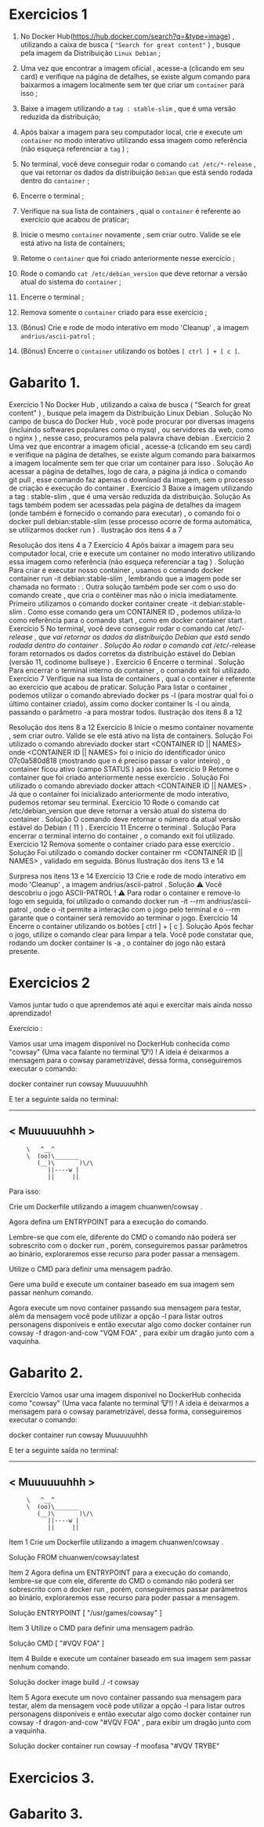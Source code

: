 # Exercicios 1

1. No Docker Hub(https://hub.docker.com/search?q=&type=image) , utilizando a caixa de busca ( `"Search for great content"` ) , busque pela imagem da Distribuição `Linux Debian` ;

2. Uma vez que encontrar a imagem oficial , acesse-a (clicando em seu card) e verifique na página de detalhes, se existe algum comando para baixarmos a imagem localmente sem ter que criar um `container` para isso ;

3. Baixe a imagem utilizando a `tag : stable-slim` , que é uma versão reduzida da distribuição;

4. Após baixar a imagem para seu computador local, crie e execute um `container` no modo interativo utilizando essa imagem como referência (não esqueça referenciar a `tag` ) ;

5. No terminal, você deve conseguir rodar o comando `cat /etc/*-release` , que vai retornar os dados da distribuição `Debian` que está sendo rodada dentro do `container` ;

6. Encerre o terminal ;

7. Verifique na sua lista de containers , qual o `container` é referente ao exercício que acabou de praticar;

8. Inicie o mesmo `container` novamente , sem criar outro. Valide se ele está ativo na lista de containers;

9. Retome o `container` que foi criado anteriormente nesse exercício ;

10. Rode o comando `cat /etc/debian_version` que deve retornar a versão atual do sistema do `container` ;

11. Encerre o terminal ;

12. Remova somente o `container` criado para esse exercício ;

13. (Bônus) Crie e rode de modo interativo em modo 'Cleanup' , a imagem `andrius/ascii-patrol` ;

14. (Bônus) Encerre o `container` utilizando os botões `[ ctrl ] + [ c ]`.



# Gabarito 1.

Exercício 1
No Docker Hub , utilizando a caixa de busca ( "Search for great content" ) , busque pela imagem da Distribuição Linux Debian .
Solução
No campo de busca do Docker Hub , você pode procurar por diversas imagens (incluindo softwares populares como o mysql , ou servidores da web, como o nginx ) , nesse caso, procuramos pela palavra chave debian .
Exercício 2
Uma vez que encontrar a imagem oficial , acesse-a (clicando em seu card) e verifique na página de detalhes, se existe algum comando para baixarmos a imagem localmente sem ter que criar um container para isso .
Solução
Ao acessar a página de detalhes, logo de cara, a página já indica o comando git pull <imagem> , esse comando faz apenas o download da imagem, sem o processo de criação e execução do container .
Exercício 3
Baixe a imagem utilizando a tag : stable-slim , que é uma versão reduzida da distribuição.
Solução
As tags também podem ser acessadas pela página de detalhes da imagem (onde também é fornecido o comando para executar) , o comando foi o docker pull debian:stable-slim (esse processo ocorre de forma automática, se utilizarmos docker run ) .
Ilustração dos itens 4 a 7

Resolução dos itens 4 a 7
Exercício 4
Após baixar a imagem para seu computador local, crie e execute um container no modo interativo utilizando essa imagem como referência (não esqueça referenciar a tag ) .
Solução
Para criar e executar nosso container , usamos o comando docker container run -it debian:stable-slim , lembrando que a imagem pode ser chamada no formato <imagem>:<tag> .
Outra solução também pode ser com o uso do comando create , que cria o contêiner mas não o inicia imediatamente.
Primeiro utilizamos o comando docker container create -it debian:stable-slim . Como esse comando gera um CONTAINER ID , podemos utiliza-lo como referência para o comando start , como em docker container start <CONTAINER ID> .
Exercício 5
No terminal, você deve conseguir rodar o comando cat /etc/*-release , que vai retornar os dados da distribuição Debian que está sendo rodada dentro do container .
Solução
Ao rodar o comando cat /etc/*-release foram retornados os dados corretos da distribuição estável do Debian (versão 11, codinome bullseye ) .
Exercício 6
Encerre o terminal .
Solução
Para encerrar o terminal interno do container , o comando exit foi utilizado.
Exercício 7
Verifique na sua lista de containers , qual o container é referente ao exercício que acabou de praticar.
Solução
Para listar o container , podemos utilizar o comando abreviado docker ps -l (para mostrar qual foi o último container criado), assim como docker container ls -l ou ainda, passando o parâmetro -a para mostrar todos.
Ilustração dos itens 8 a 12

Resolução dos itens 8 a 12
Exercício 8
Inicie o mesmo container novamente , sem criar outro. Valide se ele está ativo na lista de containers.
Solução
Foi utilizado o comando abreviado docker start <CONTAINER ID || NAMES> onde <CONTAINER ID || NAMES> foi o início do identificador único 07c0a580d818 (mostrando que n é preciso passar o valor inteiro) , o container ficou ativo (campo STATUS ) após isso.
Exercício 9
Retome o container que foi criado anteriormente nesse exercício .
Solução
Foi utilizado o comando abreviado docker attach <CONTAINER ID || NAMES> . Já que o container foi inicializado anteriormente de modo interativo, pudemos retomar seu terminal.
Exercício 10
Rode o comando cat /etc/debian_version que deve retornar a versão atual do sistema do container .
Solução
O comando deve retornar o número da atual versão estável do Debian ( 11 ) .
Exercício 11
Encerre o terminal .
Solução
Para encerrar o terminal interno do container , o comando exit foi utilizado.
Exercício 12
Remova somente o container criado para esse exercício .
Solução
Foi utilizado o comando docker container rm <CONTAINER ID || NAMES> , validado em seguida.
Bônus
Ilustração dos itens 13 e 14

Surpresa nos itens 13 e 14
Exercício 13
Crie e rode de modo interativo em modo 'Cleanup' , a imagem andrius/ascii-patrol .
Solução
⚠️ Você descobriu o jogo ASCII-PATROL ! ⚠️ Para rodar o container e remove-lo logo em seguida, foi utilizado o comando docker run -it --rm andrius/ascii-patrol , onde o -it permite a interação com o jogo pelo terminal e o --rm garante que o container será removido ao terminar o jogo.
Exercício 14
Encerre o container utilizando os botões [ ctrl ] + [ c ].
Solução
Após fechar o jogo, utilize o comando clear para limpar a tela. Você pode constatar que, rodando um docker container ls -a , o container do jogo não estará presente.

# Exercicios 2

Vamos juntar tudo o que aprendemos até aqui e exercitar mais ainda nosso aprendizado!

Exercício :

Vamos usar uma imagem disponível no DockerHub conhecida como "cowsay" (Uma vaca falante no terminal 🐮!) !
A ideia é deixarmos a mensagem para o cowsay parametrizável, dessa forma, conseguiremos executar o comando:

docker container run cowsay Muuuuuuhhh

E ter a seguinte saída no terminal:

____________
< Muuuuuuhhh >
------------
         \   ^__^
         \  (oo)\_______
            (__)\       )\/\
               ||----w |
               ||     ||

Para isso:

Crie um Dockerfile utilizando a imagem chuanwen/cowsay .

Agora defina um ENTRYPOINT para a execução do comando.

Lembre-se que com ele, diferente do CMD o comando não poderá ser sobrescrito com o docker run , porém, conseguiremos passar parâmetros ao binário, exploraremos esse recurso para poder passar a mensagem.

Utilize o CMD para definir uma mensagem padrão.

Gere uma build e execute um container baseado em sua imagem sem passar nenhum comando.

Agora execute um novo container passando sua mensagem para testar, além da mensagem você pode utilizar a opção -l para listar outros personagens disponíveis e então executar algo como docker container run cowsay -f dragon-and-cow "VQM FOA" , para exibir um dragão junto com a vaquinha.

# Gabarito 2.

Exercício
Vamos usar uma imagem disponível no DockerHub conhecida como "cowsay" (Uma vaca falante no terminal 🐮!) !
A ideia é deixarmos a mensagem para o cowsay parametrizável, dessa forma, conseguiremos executar o comando:

docker container run cowsay Muuuuuuhhh

E ter a seguinte saída no terminal:

____________
< Muuuuuuhhh >
------------
         \   ^__^
         \  (oo)\_______
            (__)\       )\/\
               ||----w |
               ||     ||


Item 1
Crie um Dockerfile utilizando a imagem chuanwen/cowsay .

Solução
   FROM chuanwen/cowsay:latest

Item 2
Agora defina um ENTRYPOINT para a execução do comando, lembre-se que com ele, diferente do CMD o comando não poderá ser sobrescrito com o docker run , porém, conseguiremos passar parâmetros ao binário, exploraremos esse recurso para poder passar a mensagem.

Solução
ENTRYPOINT [ "/usr/games/cowsay" ]

Item 3
Utilize o CMD para definir uma mensagem padrão.

Solução
CMD [ "#VQV FOA" ]

Item 4
Builde e execute um container baseado em sua imagem sem passar nenhum comando.

Solução
docker image build ./ -t cowsay

Item 5
Agora execute um novo container passando sua mensagem para testar, além da mensagem você pode utilizar a opção -l para listar outros personagens disponíveis e então executar algo como docker container run cowsay -f dragon-and-cow "#VQV FOA" , para exibir um dragão junto com a vaquinha.

Solução
docker container run cowsay -f moofasa "#VQV TRYBE"


# Exercicios 3.

# Gabarito 3.






